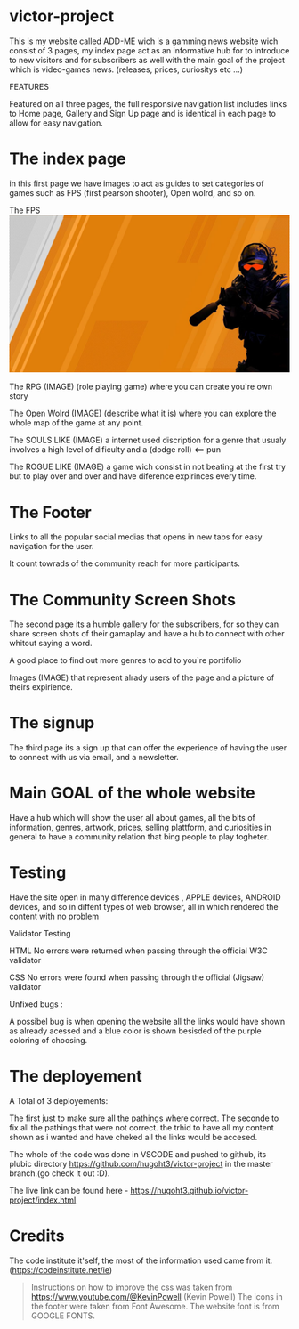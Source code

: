 # victor-project

This is my website called ADD-ME wich is a gamming news website wich consist of 3 pages, my index page act as an informative hub for to introduce to new visitors and for subscribers as well with the main goal of the project which is video-games news. (releases, prices, curiositys etc ...)



FEATURES 

Featured on all three pages, the full responsive navigation list includes links to  Home page, Gallery and Sign Up page and is identical in each page to allow for easy navigation.



# The index page

in this first page we have images to act as guides to set categories of games such as FPS (first pearson shooter), Open wolrd, and so on.


The FPS ![Alt text ](/assests/images/counter_strike_2_logo_characters.jpg)       


The RPG (IMAGE) (role playing game) where you can create you`re own story 


The Open Wolrd (IMAGE) (describe what it is) where you can explore the whole map of the game at any point.


The SOULS LIKE (IMAGE) a internet used discription for a genre that usualy involves a high level of dificulty and a (dodge roll) <== pun 


The ROGUE LIKE (IMAGE) a game wich consist in not beating at the first try but to play over and over and have diference expirinces every time.





# The Footer

Links to all the popular social medias that opens in new tabs for easy navigation for the user.

It count towrads of the community reach for more participants.







# The Community Screen Shots


The second page its a humble gallery for the subscribers, for so they can share screen shots of their gamaplay and have a hub to connect with other whitout saying a word.

A good place to find out more genres to add to you`re portifolio

Images (IMAGE) that represent alrady users of the page and a picture of theirs expirience.







# The signup



The third page its a sign up that can offer the experience of having the user to connect with us via email, and a newsletter.




# Main GOAL of the whole website

Have a hub which will show the user all about games, all the bits of information, genres, artwork, prices, selling plattform, and curiosities in general to have a community relation that bing people to play togheter.



# Testing

Have the site open in many difference devices , APPLE devices, ANDROID devices, and so in diffent types of web browser, all in which rendered the content with no problem


Validator Testing

HTML
No errors were returned when passing through the official W3C validator

CSS
No errors were found when passing through the official (Jigsaw) validator


Unfixed bugs :

A possibel bug is when opening the website all the links would have shown as already acessed and a blue color is shown besisded of the purple coloring of choosing.



# The deployement 

A Total of 3 deployements:

The first just to make sure all the pathings where correct.
The seconde to fix all the pathings that were not correct.
the trhid to have all my content shown as i wanted and have cheked all the links would be accesed.

The whole of the code was done in VSCODE and pushed to github, its plubic directory https://github.com/hugoht3/victor-project in the master branch.(go check it out :D).

The live link can be found here - https://hugoht3.github.io/victor-project/index.html



# Credits 

The code institute it'self, the most of the information used came from it.(https://codeinstitute.net/ie)


> Instructions on how to improve the css  was taken from https://www.youtube.com/@KevinPowell (Kevin Powell)
> The icons in the footer were taken from Font Awesome.
> The website font is from GOOGLE FONTS.

